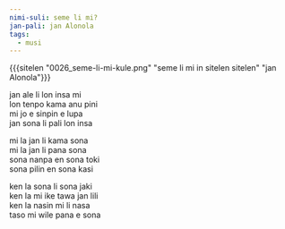```yaml
---
nimi-suli: seme li mi?
jan-pali: jan Alonola
tags:
  - musi
---
```


{{{sitelen "0026_seme-li-mi-kule.png" "seme li mi in sitelen sitelen" "jan Alonola"}}}

jan ale li lon insa mi  
lon tenpo kama anu pini  
mi jo e sinpin e lupa  
jan sona li pali lon insa

mi la jan li kama sona  
mi la jan li pana sona  
sona nanpa en sona toki  
sona pilin en sona kasi

ken la sona li sona jaki  
ken la mi ike tawa jan lili  
ken la nasin mi li nasa  
taso mi wile pana e sona
